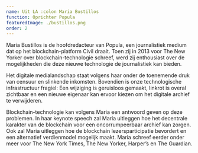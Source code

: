 ```yaml
---
name: Uit LA :colon Maria Bustillos
function: Oprichter Popula
featuredImage: ./bustillos.png
order: 2
---
```

Maria Bustillos is de hoofdredacteur van Popula, een journalistiek medium dat op het blockchain-platform Civil draait. Toen zij in 2013 voor The New Yorker over blockchain-technologie schreef, werd zij enthousiast over de mogelijkheden die deze nieuwe technologie de journalistiek kan bieden.

Het digitale medialandschap staat volgens haar onder de toenemende druk van censuur en slinkende inkomsten. Bovendien is onze technologische infrastructuur fragiel: Een wijziging is geruisloos gemaakt, linkrot is overal zichtbaar en een nieuwe eigenaar kan ervoor kiezen om het digitale archief te verwijderen.

Blockchain-technologie kan volgens Maria een antwoord geven op deze problemen. In haar keynote speech zal Maria uitleggen hoe het decentrale karakter van de blockchain voor een oncorrumpeerbaar archief kan zorgen. Ook zal Maria uitleggen hoe de blockchain lezersparticipatie bevordert en een alternatief verdienmodel mogelijk maakt. Maria schreef eerder onder meer voor The New York Times, The New Yorker, Harper’s en The Guardian.
